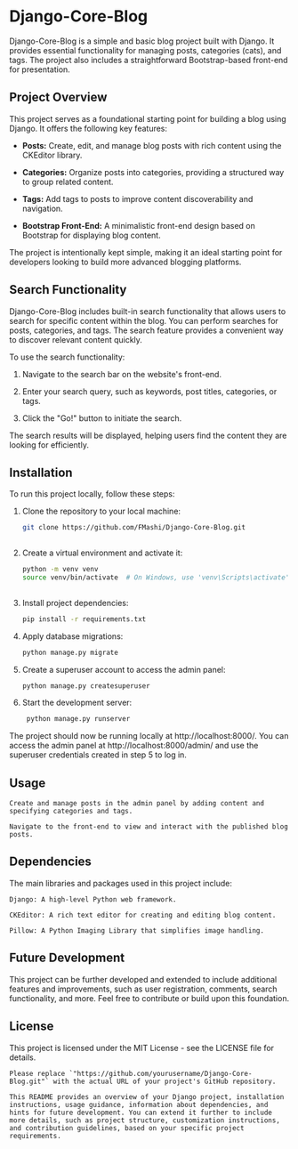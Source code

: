 # Django-Core-Blog
Django-Core-Blog is a simple and basic blog project built with Django. It provides essential functionality for managing posts, categories (cats), and tags. The project also includes a straightforward Bootstrap-based front-end for presentation.

## Project Overview

This project serves as a foundational starting point for building a blog using Django. It offers the following key features:

- **Posts:** Create, edit, and manage blog posts with rich content using the CKEditor library.

- **Categories:** Organize posts into categories, providing a structured way to group related content.

- **Tags:** Add tags to posts to improve content discoverability and navigation.

- **Bootstrap Front-End:** A minimalistic front-end design based on Bootstrap for displaying blog content.

The project is intentionally kept simple, making it an ideal starting point for developers looking to build more advanced blogging platforms.

## Search Functionality

Django-Core-Blog includes built-in search functionality that allows users to search for specific content within the blog. You can perform searches for posts, categories, and tags. The search feature provides a convenient way to discover relevant content quickly.

To use the search functionality:

1. Navigate to the search bar on the website's front-end.

2. Enter your search query, such as keywords, post titles, categories, or tags.

3. Click the "Go!" button to initiate the search.

The search results will be displayed, helping users find the content they are looking for efficiently.

## Installation

To run this project locally, follow these steps:

1. Clone the repository to your local machine:

   ```bash
   git clone https://github.com/FMashi/Django-Core-Blog.git
 
2. Create a virtual environment and activate it:

   ```bash
   python -m venv venv
   source venv/bin/activate  # On Windows, use 'venv\Scripts\activate'
 
3. Install project dependencies:
   ```bash
   pip install -r requirements.txt

4. Apply database migrations:

   ```bash
   python manage.py migrate

5. Create a superuser account to access the admin panel:

   ```bash
   python manage.py createsuperuser

6. Start the development server:

   ```bash
    python manage.py runserver

The project should now be running locally at http://localhost:8000/. You can access the admin panel at http://localhost:8000/admin/ and use the superuser credentials created in step 5 to log in.

## Usage

    Create and manage posts in the admin panel by adding content and specifying categories and tags.

    Navigate to the front-end to view and interact with the published blog posts.

## Dependencies

The main libraries and packages used in this project include:

    Django: A high-level Python web framework.

    CKEditor: A rich text editor for creating and editing blog content.

    Pillow: A Python Imaging Library that simplifies image handling.

## Future Development
This project can be further developed and extended to include additional features and improvements, such as user registration, comments, search functionality, and more. Feel free to contribute or build upon this foundation.

## License

This project is licensed under the MIT License - see the LICENSE file for details.

   ```vbnet
   Please replace `"https://github.com/yourusername/Django-Core-Blog.git"` with the actual URL of your project's GitHub repository.

   This README provides an overview of your Django project, installation instructions, usage guidance, information about dependencies, and hints for future development. You can extend it further to include more details, such as project structure, customization instructions, and contribution guidelines, based on your specific project requirements.

